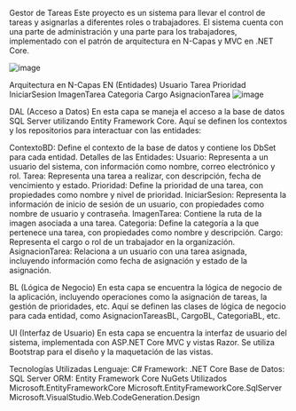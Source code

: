 Gestor de Tareas
Este proyecto es un sistema para llevar el control de tareas y asignarlas a diferentes roles o trabajadores. El sistema cuenta con una parte de administración y una parte para los trabajadores, implementado con el patrón de arquitectura en N-Capas y MVC en .NET Core.

![image](https://github.com/JeffreyMardoqueo-17/Gestor-de-Tareas/assets/126411958/79c4469e-1a3b-4225-909d-02463d87762e)

Arquitectura en N-Capas
EN (Entidades)
Usuario
Tarea
Prioridad
IniciarSesion
ImagenTarea
Categoria
Cargo
AsignacionTarea
![image](https://github.com/JeffreyMardoqueo-17/Gestor-de-Tareas/assets/126411958/2f00bfba-33d3-4a07-b66f-48882c7edcb6)


DAL (Acceso a Datos)
En esta capa se maneja el acceso a la base de datos SQL Server utilizando Entity Framework Core. Aquí se definen los contextos y los repositorios para interactuar con las entidades:

ContextoBD: Define el contexto de la base de datos y contiene los DbSet para cada entidad.
Detalles de las Entidades:
Usuario: Representa a un usuario del sistema, con información como nombre, correo electrónico y rol.
Tarea: Representa una tarea a realizar, con descripción, fecha de vencimiento y estado.
Prioridad: Define la prioridad de una tarea, con propiedades como nombre y nivel de prioridad.
IniciarSesion: Representa la información de inicio de sesión de un usuario, con propiedades como nombre de usuario y contraseña.
ImagenTarea: Contiene la ruta de la imagen asociada a una tarea.
Categoria: Define la categoría a la que pertenece una tarea, con propiedades como nombre y descripción.
Cargo: Representa el cargo o rol de un trabajador en la organización.
AsignacionTarea: Relaciona a un usuario con una tarea asignada, incluyendo información como fecha de asignación y estado de la asignación.

BL (Lógica de Negocio)
En esta capa se encuentra la lógica de negocio de la aplicación, incluyendo operaciones como la asignación de tareas, la gestión de prioridades, etc. Aquí se definen las clases de lógica de negocio para cada entidad, como AsignacionTareasBL, CargoBL, CategoriaBL, etc.

UI (Interfaz de Usuario)
En esta capa se encuentra la interfaz de usuario del sistema, implementada con ASP.NET Core MVC y vistas Razor. Se utiliza Bootstrap para el diseño y la maquetación de las vistas.

Tecnologías Utilizadas
Lenguaje: C#
Framework: .NET Core
Base de Datos: SQL Server
ORM: Entity Framework Core
NuGets Utilizados
Microsoft.EntityFrameworkCore
Microsoft.EntityFrameworkCore.SqlServer
Microsoft.VisualStudio.Web.CodeGeneration.Design
